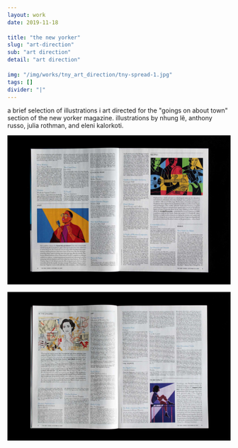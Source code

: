 ```yaml
---
layout: work
date: 2019-11-18

title: "the new yorker"
slug: "art-direction"
sub: "art direction"
detail: "art direction"

img: "/img/works/tny_art_direction/tny-spread-1.jpg"
tags: []
divider: "|"
---
```


a brief selection of illustrations i art directed for the "goings on about town" section of the new yorker magazine. illustrations by nhung lê, anthony russo, julia rothman, and eleni kalorkoti.

![new yorker spread](/img/works/tny_art_direction/tny-spread-1.jpg)

![new yorker spread](/img/works/tny_art_direction/tny-spread-2.jpg)
